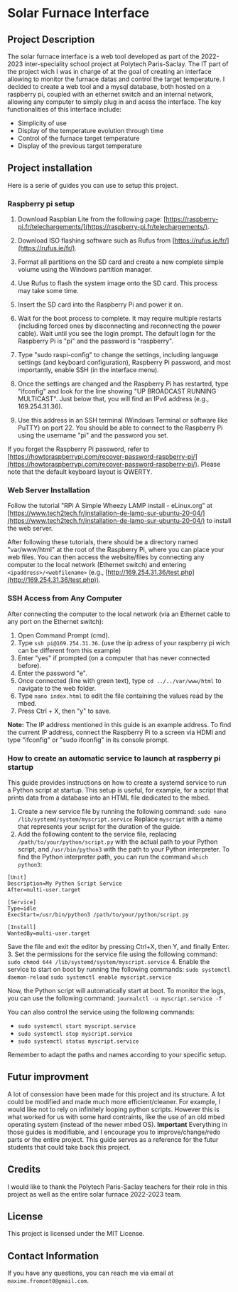 # Solar Furnace Interface

## Project Description
The solar furnace interface is a web tool developed as part of the 2022-2023 inter-speciality school project at Polytech Paris-Saclay.
The IT part of the project wich I was in charge of at the goal of creating an interface allowing to monitor the furnace datas and control the target temperature.
I decided to create a web tool and a mysql database, both hosted on a raspberry pi, coupled with an ethernet switch and an internal network, allowing any computer to simply plug in and acess the interface.
The key functionalities of this interface include:

- Simplicity of use
- Display of the temperature evolution through time
- Control of the furnace target temperature
- Display of the previous target temperature

## Project installation

Here is a serie of guides you can use to setup this project.

### Raspberry pi setup

1. Download Raspbian Lite from the following page: [https://raspberry-pi.fr/telechargements/](https://raspberry-pi.fr/telechargements/).

2. Download ISO flashing software such as Rufus from [https://rufus.ie/fr/](https://rufus.ie/fr/).

3. Format all partitions on the SD card and create a new complete simple volume using the Windows partition manager.

4. Use Rufus to flash the system image onto the SD card. This process may take some time.

5. Insert the SD card into the Raspberry Pi and power it on.

6. Wait for the boot process to complete. It may require multiple restarts (including forced ones by disconnecting and reconnecting the power cable). Wait until you see the login prompt. The default login for the Raspberry Pi is "pi" and the password is "raspberry".

7. Type "sudo raspi-config" to change the settings, including language settings (and keyboard configuration), Raspberry Pi password, and most importantly, enable SSH (in the interface menu).

8. Once the settings are changed and the Raspberry Pi has restarted, type "ifconfig" and look for the line showing "UP BROADCAST RUNNING MULTICAST". Just below that, you will find an IPv4 address (e.g., 169.254.31.36).

9. Use this address in an SSH terminal (Windows Terminal or software like PuTTY) on port 22. You should be able to connect to the Raspberry Pi using the username "pi" and the password you set.

If you forget the Raspberry Pi password, refer to [https://howtoraspberrypi.com/recover-password-raspberry-pi/](https://howtoraspberrypi.com/recover-password-raspberry-pi/). Please note that the default keyboard layout is QWERTY.

### Web Server Installation

Follow the tutorial "RPi A Simple Wheezy LAMP install - eLinux.org" at [https://www.tech2tech.fr/installation-de-lamp-sur-ubuntu-20-04/](https://www.tech2tech.fr/installation-de-lamp-sur-ubuntu-20-04/) to install the web server.

After following these tutorials, there should be a directory named "var/www/html" at the root of the Raspberry Pi, where you can place your web files. You can then access the website/files by connecting any computer to the local network (Ethernet switch) and entering `<ipaddress>/<webfilename>` (e.g., [http://169.254.31.36/test.php](http://169.254.31.36/test.php)).

### SSH Access from Any Computer

After connecting the computer to the local network (via an Ethernet cable to any port on the Ethernet switch):

1. Open Command Prompt (cmd).
2. Type `ssh pi@169.254.31.36`. (use the ip adress of your raspberry pi wich can be different from this example)
3. Enter "yes" if prompted (on a computer that has never connected before).
4. Enter the password "e".
5. Once connected (line with green text), type `cd ../../var/www/html` to navigate to the web folder.
6. Type `nano index.html` to edit the file containing the values read by the mbed.
7. Press Ctrl + X, then "y" to save.

**Note:** The IP address mentioned in this guide is an example address. To find the current IP address, connect the Raspberry Pi to a screen via HDMI and type "ifconfig" or "sudo ifconfig" in its console prompt.

### How to create an automatic service to launch at raspberry pi startup
This guide provides instructions on how to create a systemd service to run a Python script at startup. This setup is useful, for example, for a script that prints data from a database into an HTML file dedicated to the mbed.

1. Create a new service file by running the following command: `sudo nano /lib/systemd/system/myscript.service`
Replace `myscript` with a name that represents your script for the duration of the guide.
2. Add the following content to the service file, replacing `/path/to/your/python/script.py` with the actual path to your Python script, and `/usr/bin/python3` with the path to your Python interpreter. To find the Python interpreter path, you can run the command `which python3`:
```plaintext
[Unit]
Description=My Python Script Service
After=multi-user.target

[Service]
Type=idle
ExecStart=/usr/bin/python3 /path/to/your/python/script.py

[Install]
WantedBy=multi-user.target
```
Save the file and exit the editor by pressing Ctrl+X, then Y, and finally Enter.
3. Set the permissions for the service file using the following command: `sudo chmod 644 /lib/systemd/system/myscript.service`
4. Enable the service to start on boot by running the following commands:
`sudo systemctl daemon-reload`
`sudo systemctl enable myscript.service`

Now, the Python script will automatically start at boot. To monitor the logs, you can use the following command: `journalctl -u myscript.service -f`

You can also control the service using the following commands:
* `sudo systemctl start myscript.service`
* `sudo systemctl stop myscript.service`
* `sudo systemctl status myscript.service`

Remember to adapt the paths and names according to your specific setup.

## Futur improvment
A lot of consession have been made for this project and its structure. A lot could be modified and made much more efficient/cleaner. For example, I would like not to rely on infinitely looping python scripts. However this is what worked for us with some hard contraints, like the use of an old mbed operating system (instead of the newer mbed OS).
**Important** Everything in those guides is modifiable, and I encourage you to improve/change/redo parts or the entire project. This guide serves as a reference for the futur students that could take back this project.

## Credits
I would like to thank the Polytech Paris-Saclay teachers for their role in this project as well as the entire solar furnace 2022-2023 team.

## License
This project is licensed under the MIT License.

## Contact Information
If you have any questions, you can reach me via email at `maxime.fromont0@gmail.com`.
